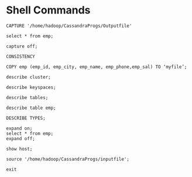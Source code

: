 # Shell Commands

```
CAPTURE '/home/hadoop/CassandraProgs/Outputfile'
```

```
select * from emp;
```

```
capture off;
```

```
CONSISTENCY
```

```
COPY emp (emp_id, emp_city, emp_name, emp_phone,emp_sal) TO ‘myfile’;
```


```
describe cluster;
```


```
describe keyspaces;
```

```
describe tables;
```

```
describe table emp;
```


```
DESCRIBE TYPES;
```


```
expand on;
select * from emp;
expand off;
```

```
show host;
```

```
source '/home/hadoop/CassandraProgs/inputfile';
```

```
exit
```

